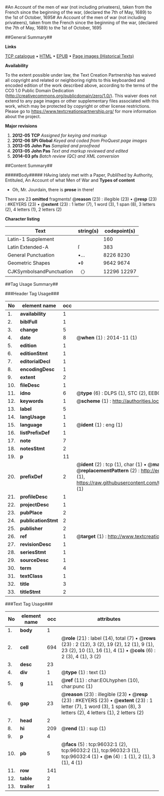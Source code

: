 #An Account of the men of war (not including privateers), taken from the French since the beginning of the war, (declared the 7th of May, 1689) to the 1st of October, 1695#
An Account of the men of war (not including privateers), taken from the French since the beginning of the war, (declared the 7th of May, 1689) to the 1st of October, 1695

##General Summary##

**Links**

[TCP catalogue](http://www.ota.ox.ac.uk/tcp/)  • 
[HTML](http://tei.it.ox.ac.uk/tcp/Texts-HTML/free/A25/A25477.html)  • 
[EPUB](http://tei.it.ox.ac.uk/tcp/Texts-EPUB/free/A25/A25477.epub) • 
[Page images (Historical Texts)](https://historicaltexts.jisc.ac.uk/eebo-12955173e)

**Availability**

To the extent possible under law, the Text Creation Partnership has waived all copyright and related or neighboring rights to this keyboarded and encoded edition of the work described above, according to the terms of the CC0 1.0 Public Domain Dedication (http://creativecommons.org/publicdomain/zero/1.0/). This waiver does not extend to any page images or other supplementary files associated with this work, which may be protected by copyright or other license restrictions. Please go to https://www.textcreationpartnership.org/ for more information about the project.

**Major revisions**

1. __2012-05__ __TCP__ *Assigned for keying and markup*
1. __2012-06__ __SPi Global__ *Keyed and coded from ProQuest page images*
1. __2013-05__ __John Pas__ *Sampled and proofread*
1. __2013-05__ __John Pas__ *Text and markup reviewed and edited*
1. __2014-03__ __pfs__ *Batch review (QC) and XML conversion*

##Content Summary##

#####Body#####
HAving lately met with a Paper, Publiſhed by Authority, Entituled, An Account of what Men of War and
**Types of content**

  * Oh, Mr. Jourdain, there is **prose** in there!

There are 23 **omitted** fragments! 
 @__reason__ (23) : illegible (23)  •  @__resp__ (23) : #KEYERS (23)  •  @__extent__ (23) : 1 letter (7), 1 word (3), 1 span (8), 3 letters (2), 4 letters (1), 2 letters (2)

**Character listing**


|Text|string(s)|codepoint(s)|
|---|---|---|
|Latin-1 Supplement| |160|
|Latin Extended-A|ſ|383|
|General Punctuation|•…|8226 8230|
|Geometric Shapes|▪◊|9642 9674|
|CJKSymbolsandPunctuation|〈〉|12296 12297|

##Tag Usage Summary##

###Header Tag Usage###

|No|element name|occ|attributes|
|---|---|---|---|
|1.|__availability__|1||
|2.|__biblFull__|1||
|3.|__change__|5||
|4.|__date__|8| @__when__ (1) : 2014-11 (1)|
|5.|__edition__|1||
|6.|__editionStmt__|1||
|7.|__editorialDecl__|1||
|8.|__encodingDesc__|1||
|9.|__extent__|2||
|10.|__fileDesc__|1||
|11.|__idno__|6| @__type__ (6) : DLPS (1), STC (2), EEBO-CITATION (1), OCLC (1), VID (1)|
|12.|__keywords__|1| @__scheme__ (1) : http://authorities.loc.gov/ (1)|
|13.|__label__|5||
|14.|__langUsage__|1||
|15.|__language__|1| @__ident__ (1) : eng (1)|
|16.|__listPrefixDef__|1||
|17.|__note__|7||
|18.|__notesStmt__|2||
|19.|__p__|11||
|20.|__prefixDef__|2| @__ident__ (2) : tcp (1), char (1)  •  @__matchPattern__ (2) : ([0-9\-]+):([0-9IVX]+) (1), (.+) (1)  •  @__replacementPattern__ (2) : http://eebo.chadwyck.com/downloadtiff?vid=$1&page=$2 (1), https://raw.githubusercontent.com/textcreationpartnership/Texts/master/tcpchars.xml#$1 (1)|
|21.|__profileDesc__|1||
|22.|__projectDesc__|1||
|23.|__pubPlace__|2||
|24.|__publicationStmt__|2||
|25.|__publisher__|2||
|26.|__ref__|1| @__target__ (1) : http://www.textcreationpartnership.org/docs/. (1)|
|27.|__revisionDesc__|1||
|28.|__seriesStmt__|1||
|29.|__sourceDesc__|1||
|30.|__term__|4||
|31.|__textClass__|1||
|32.|__title__|3||
|33.|__titleStmt__|2||


###Text Tag Usage###

|No|element name|occ|attributes|
|---|---|---|---|
|1.|__body__|1||
|2.|__cell__|694| @__role__ (21) : label (14), total (7)  •  @__rows__ (23) : 2 (12), 3 (2), 19 (2), 12 (1), 9 (1), 23 (2), 10 (1), 16 (1), 4 (1)  •  @__cols__ (6) : 2 (3), 4 (1), 3 (2)|
|3.|__desc__|23||
|4.|__div__|1| @__type__ (1) : text (1)|
|5.|__g__|11| @__ref__ (11) : char:EOLhyphen (10), char:punc (1)|
|6.|__gap__|23| @__reason__ (23) : illegible (23)  •  @__resp__ (23) : #KEYERS (23)  •  @__extent__ (23) : 1 letter (7), 1 word (3), 1 span (8), 3 letters (2), 4 letters (1), 2 letters (2)|
|7.|__head__|2||
|8.|__hi__|209| @__rend__ (1) : sup (1)|
|9.|__p__|4||
|10.|__pb__|5| @__facs__ (5) : tcp:96032:1 (2), tcp:96032:2 (1), tcp:96032:3 (1), tcp:96032:4 (1)  •  @__n__ (4) : 1 (1), 2 (1), 3 (1), 4 (1)|
|11.|__row__|141||
|12.|__table__|2||
|13.|__trailer__|1||
